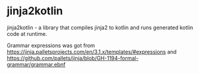 # jinja2kotlin

jinja2kotlin - a library that compiles jinja2 to kotlin and runs generated kotlin code at runtime. 

Grammar expressions was got from https://jinja.palletsprojects.com/en/3.1.x/templates/#expressions 
and https://github.com/pallets/jinja/blob/GH-1194-formal-grammar/grammar.ebnf
